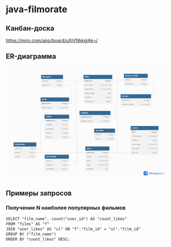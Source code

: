 # java-filmorate

## Канбан-доска
https://miro.com/app/board/uXjVNkkgjAk=/

## ER-диаграмма
![ER](ER-schema-java-filmorate1.png)
## Примеры запросов
### Получение N наиболее популярных фильмов

```
SELECT "film_name", count("user_id") AS "count_likes" 
FROM "films" AS "f"
JOIN "user_likes" AS "ul" ON "f"."film_id" = "ul"."film_id" 
GROUP BY ("film_name")
ORDER BY "count_likes" DESC;
```


